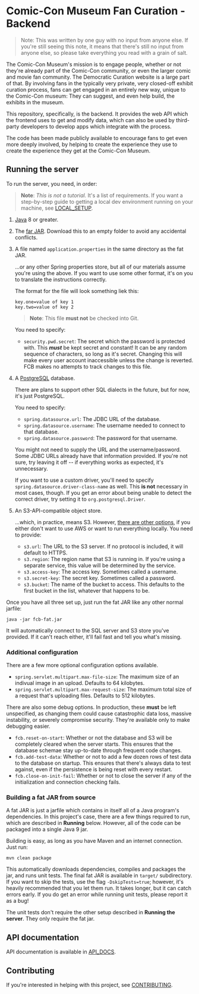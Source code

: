 # Comic-Con Museum Fan Curation - Backend

> Note: This was written by one guy with no input from anyone else. If you're
> still seeing this note, it means that there's still no input from anyone
> else, so please take everything you read with a grain of salt.

The Comic-Con Museum's mission is to engage people, whether or not they're
already part of the Comic-Con community, or even the larger comic and movie
fan community. The Democratic Curation website is a large part of that. By
involving fans in the typically very private, very closed-off exhibit curation
process, fans can get engaged in an entirely new way, unique to the Comic-Con
museum: They can suggest, and even help build, the exhibits in the museum.

This repository, specifically, is the backend. It provides the web API which
the frontend uses to get and modify data, which can also be used by
third-party developers to develop apps which integrate with the process.

The code has been made publicly available to encourage fans to get even more
deeply involved, by helping to create the experience they use to create the
experience they get at the Comic-Con Museum.

## Running the server

To run the server, you need, in order:

>   **Note**: *This is not a tutorial.* It's a list of requirements. If you
    want a step-by-step guide to getting a local dev environment running
    on your machine, see [LOCAL_SETUP][local-setup].

1.  [Java][java] 8 or greater.

1.  The [far JAR][fat-jar]. Download this to an empty folder to avoid any
    accidental conflicts.
    
3.  A file named `application.properties` in the same directory as the fat
    JAR.

    ...or any other Spring properties store, but all of our materials assume
    you're using the above. If you want to use some other format, it's on you
    to translate the instructions correctly.

    The format for the file will look something liek this:

    ```properties
    key.one=value of key 1
    key.two=value of key 2
    ```
    
    >   **Note**: This file **must not** be checked into Git.
    
    You need to specify:
    
    *   `security.pwd.secret`: The secret which the password is protected with.
        This ***must*** be kept secret and constant! It can be any random
        sequence of characters, so long as it's secret. Changing this will
        make every user account inaccessible unless the change is reverted.
        FCB makes no attempts to track changes to this file.

4.  A [PostgreSQL][postgres] database.

    There are plans to support other SQL dialects in the future, but for now,
    it's just PostgreSQL.
    
    You need to specify:
    
    *   `spring.datasource.url`: The JDBC URL of the database.
    *   `spring.datasource.username`: The username needed to connect to that
        database.
    *    `spring.datasource.password`: The password for that username.
    
    You might not need to supply the URL and the username/password. Some JDBC
    URLs already have that information provided. If you're not sure, try
    leaving it off -- if everything works as expected, it's unnecessary.
    
    If you want to use a custom driver, you'll need to specify
    `spring.datasource.driver-class-name` as well. This **is not** necessary
    in most cases, though. If you get an error about being unable to detect
    the correct driver, try setting it to `org.postgresql.Driver`.
    
5.  An S3-API-compatible object store.

    ...which, in practice, means S3. However, [there are other options][minio],
    if you either don't want to use AWS or want to run everything locally. You
    need to provide:
    
    *   `s3.url`: The URL to the S3 server. If no protocol is included, it will
        default to HTTPS.
    *   `s3.region`: The region name that S3 is running in. If you're using a
        separate service, this value will be determined by the service.
    *   `s3.access-key`: The access key. Sometimes called a username.
    *   `s3.secret-key`: The secret key. Sometimes called a password.
    *   `s3.bucket`: The name of the bucket to access. This defaults to the
        first bucket in the list, whatever that happens to be.

Once you have all three set up, just run the fat JAR like any other normal
jarfile:

```
java -jar fcb-fat.jar
```

It will automatically connect to the SQL server and S3 store you've provided.
If it can't reach either, it'll fail fast and tell you what's missing.

### Additional configuration

There are a few more optional configuration options available.

*   `spring.servlet.multipart.max-file-size`: The maximum size of an indivual
    image in an upload. Defaults to 64 kilobytes.
*   `spring.servlet.multipart.max-request-size`: The maximum total size of a
    request that's uploading files. Defaults to 512 kilobytes.

There are also some debug options. In production, these **must** be left
unspecified, as changing them could cause catastrophic data loss, massive
instability, or severely compromise security. They're available only to make
debugging easier.

*   `fcb.reset-on-start`: Whether or not the database and S3 will be
    completely cleared when the server starts. This ensures that the database
    schemae stay up-to-date through frequent code changes.
*   `fcb.add-test-data`: Whether or not to add a few dozen rows of test data
    to the database on startup. This ensures that there's always data to test
    against, even if the persistence is being reset with every restart.
*   `fcb.close-on-init-fail`: Whether or not to close the server if any of the
    initialization and connection checking fails. 

### Building a fat JAR from source

A fat JAR is just a jarfile which contains in itself all of a Java program's
dependencies. In this project's case, there are a few things required to run,
which are described in **Running** below. However, all of the code can be
packaged into a single Java 9 jar.

Building is easy, as long as you have Maven and an internet connection. Just
run:

```
mvn clean package
```

This automatically downloads dependencies, compiles and packages the jar, and
runs unit tests. The final fat JAR is available in `target/` subdirectory. If
you want to skip the tests, use the flag `-DskipTests=true`; however, it's
heavily recommended that you let them run. It takes longer, but it can catch
errors early. If you do get an error while running unit tests, please report
it as a bug!

The unit tests don't require the other setup described in **Running the
server**. They only require the fat jar.

## API documentation

API documentation is available in [API_DOCS][api-docs].

## Contributing

If you're interested in helping with this project, see
[CONTRIBUTING][contributing].

 [java]: https://www.java.com
 [minio]: https://minio.io/
 [minio-dl]: https://www.minio.io/downloads.html
 [postgres]: https://www.postgresql.org/
 [postgres-dl]: https://www.postgresql.org/download
 [fat-jar]: https://github.com/Comic-ConMuseum/fan-curation-spring/releases/latest
 [local-setup]: LOCAL_SETUP.md
 [api-docs]: API_DOCS.md
 [contributing]: CONTRIBUTING.md

